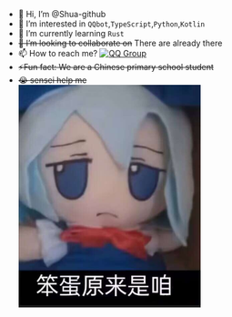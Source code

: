 - 👋 Hi, I’m @Shua-github
- 👀 I’m interested in `QQbot`,`TypeScript`,`Python`,`Kotlin`
- 🌱 I’m currently learning `Rust`
- ~~💞️ I’m looking to collaborate on~~ There are already there
- 📫 How to reach me? [![QQ Group](https://img.shields.io/badge/QQ_Group-点击加入-blue?logo=tencentqq)](https://qm.qq.com/q/ihNeNmNzaM)
- ~~⚡Fun fact: We are a Chinese primary school student~~
- ~~😭 sensei help me~~ <br>
  <img src="./我其实是笨蛋.jpg" width="320" />
